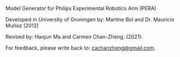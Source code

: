 Model Generator for Philips Experimental Robotics Arm (PERA)

Developed in University of Groningen by: Martine Bol and Dr. Mauricio Muñoz (2012)

Revised by: Haojun Ma and Carmen Chan-Zheng. (2021).

For feedback, please write back to: cachanzheng@gmail.com.
